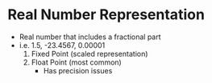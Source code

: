 # Real Number Representation
- Real number that includes a fractional part
- i.e. 1.5, -23.4567, 0.00001
    1. Fixed Point (scaled representation)
    2. Float Point (most common)
        - Has precision issues